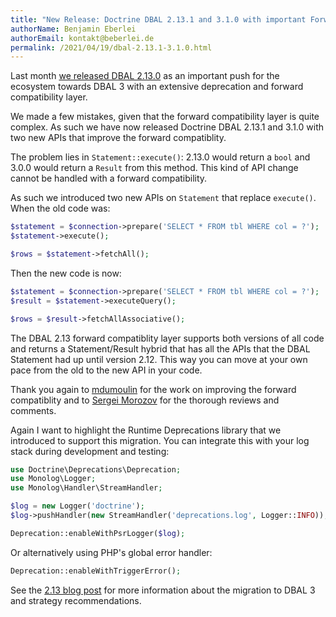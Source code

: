 ```yaml
---
title: "New Release: Doctrine DBAL 2.13.1 and 3.1.0 with important Forward Compatibility fix"
authorName: Benjamin Eberlei
authorEmail: kontakt@beberlei.de
permalink: /2021/04/19/dbal-2.13.1-3.1.0.html
---
```


Last month [we released DBAL
2.13.0](https://www.doctrine-project.org/2021/03/29/dbal-2.13.html) as an
important push for the ecosystem towards DBAL 3 with an extensive deprecation
and forward compatibility layer.

We made a few mistakes, given that the forward compatibility layer is quite complex.
As such we have now released Doctrine DBAL 2.13.1 and 3.1.0 with two new APIs
that improve the forward compatiblity.

The problem lies in `Statement::execute()`: 2.13.0 would return a `bool` and
3.0.0 would return a `Result` from this method. This kind of API change cannot
be handled with a forward compatibility.

As such we introduced two new APIs on `Statement` that replace `execute()`.
When the old code was:

```php
$statement = $connection->prepare('SELECT * FROM tbl WHERE col = ?');
$statement->execute();

$rows = $statement->fetchAll();
```

Then the new code is now:

```php
$statement = $connection->prepare('SELECT * FROM tbl WHERE col = ?');
$result = $statement->executeQuery();

$rows = $result->fetchAllAssociative();
```

The DBAL 2.13 forward compatiblity layer supports both versions of all code and
returns a Statement/Result hybrid that has all the APIs that the DBAL Statement
had up until version 2.12. This way you can move at your own pace from the old
to the new API in your code.

Thank you again to [mdumoulin](https://github.com/mdumoulin) for the work on
improving the forward compatiblity and to [Sergei Morozov](https://twitter.com/srgmrzv)
for the thorough reviews and comments.

Again I want to highlight the Runtime Deprecations library that we introduced
to support this migration. You can integrate this with your log stack during
development and testing:

```php
use Doctrine\Deprecations\Deprecation;
use Monolog\Logger;
use Monolog\Handler\StreamHandler;

$log = new Logger('doctrine');
$log->pushHandler(new StreamHandler('deprecations.log', Logger::INFO));

Deprecation::enableWithPsrLogger($log);
```

Or alternatively using PHP's global error handler:

```php
Deprecation::enableWithTriggerError();
```

See the [2.13 blog
post](https://www.doctrine-project.org/2021/03/29/dbal-2.13.html) for more
information about the migration to DBAL 3 and strategy recommendations.
